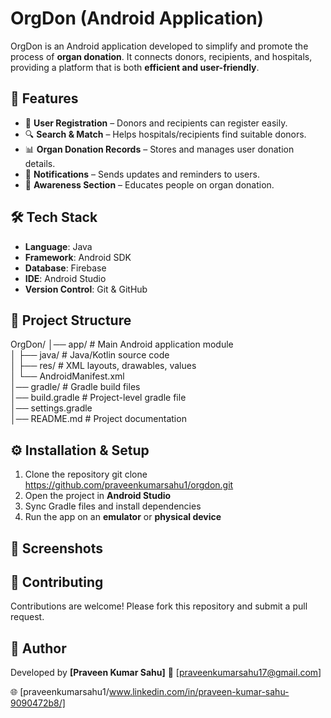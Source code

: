 # OrgDon (Android Application)
OrgDon is an Android application developed to simplify and promote the process of **organ donation**. It connects donors, recipients, and hospitals, providing a platform that is both **efficient and user-friendly**.

## 📱 Features
* 📝 **User Registration** – Donors and recipients can register easily.
* 🔍 **Search & Match** – Helps hospitals/recipients find suitable donors.
* 📊 **Organ Donation Records** – Stores and manages user donation details.
* 🔔 **Notifications** – Sends updates and reminders to users.
* 📢 **Awareness Section** – Educates people on organ donation.

## 🛠️ Tech Stack
* **Language**: Java 
* **Framework**: Android SDK
* **Database**: Firebase 
* **IDE**: Android Studio
* **Version Control**: Git & GitHub

## 📂 Project Structure
OrgDon/
│── app/                # Main Android application module  
│   ├── java/           # Java/Kotlin source code  
│   ├── res/            # XML layouts, drawables, values  
│   └── AndroidManifest.xml  
│── gradle/             # Gradle build files  
│── build.gradle        # Project-level gradle file  
│── settings.gradle  
│── README.md           # Project documentation  

## ⚙️ Installation & Setup
1. Clone the repository
   git clone https://github.com/praveenkumarsahu1/orgdon.git
2. Open the project in **Android Studio**
3. Sync Gradle files and install dependencies
4. Run the app on an **emulator** or **physical device**

## 📸 Screenshots

## 🤝 Contributing
Contributions are welcome! Please fork this repository and submit a pull request.

## 🧑 Author
Developed by **\[Praveen Kumar Sahu]**
📧 \[praveenkumarsahu17@gmail.com]

🌐 \[praveenkumarsahu1/www.linkedin.com/in/praveen-kumar-sahu-9090472b8/]
